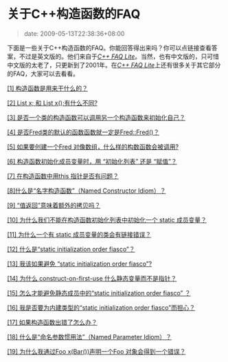 # 关于C++构造函数的FAQ
>date: 2009-05-13T22:38:36+08:00


下面是一些关于C++构造函数的FAQ。你能回答得出来吗？你可以点链接查看答案，不过是英文版的。他们来自于[*C++ FAQ Lite*](http://www.parashift.com/c++-faq-lite/index.html "C++ FAQ Lite")。当然，也有中文版的，只可惜中文版的太老了，只更新到了2001年。在[*C++ FAQ Lite*](http://www.parashift.com/c++-faq-lite/index.html "C++ FAQ Lite")上还有很多关于其它部分的FAQ，大家可以去看看。


[[1] 构造函数是用来干什么的？](http://www.parashift.com/c++-faq-lite/ctors.html#faq-10.1 "[1] What's the deal with constructors?")


[[2] List x; 和 List x();有什么不同?](http://www.parashift.com/c++-faq-lite/ctors.html#faq-10.2 "[2] Is there any difference between List x; and List x();?")


[[3] 是否一个类的构造函数可以调用另一个构造函数来初始化自己？](http://www.parashift.com/c++-faq-lite/ctors.html#faq-10.3 "[3] Can one constructor of a class call another constructor of the same class to initialize the this object?")


[[4] 是否Fred类的默认的函数函数就一定是Fred::Fred()？](http://www.parashift.com/c++-faq-lite/ctors.html#faq-10.4 "[4] Is the default constructor for Fred always Fred::Fred()?")


[[5] 如果要创建一个Fred 对像数组，什么样的构数函数会被调用?](http://www.parashift.com/c++-faq-lite/ctors.html#faq-10.5 "[5] Which constructor gets called when I create an array of Fred objects?")


[[6] 构造函数初始化成员变量时，用 “初始化列表” 还是 “赋值”？](http://www.parashift.com/c++-faq-lite/ctors.html#faq-10.6 "[6] Should my constructors use \"initialization lists\" or \"assignment\"?")



[[7] 在构造函数中用this 指针是否有问题？](http://www.parashift.com/c++-faq-lite/ctors.html#faq-10.7 "[7] Should you use the this pointer in the constructor?")


[[8]什么是“名字构造函数”（Named Constructor Idiom）？](http://www.parashift.com/c++-faq-lite/ctors.html#faq-10.8 "[8] What is the \"Named Constructor Idiom\"?")


[[9] “值返回”意味着额外的拷贝吗？](http://www.parashift.com/c++-faq-lite/ctors.html#faq-10.9 "[9] Does return-by-value mean extra copies and extra overhead?")


[[10] 为什么我们不能在构造函数初始化列表中初始化一个 static 成员变量？](http://www.parashift.com/c++-faq-lite/ctors.html#faq-10.10 "[10] Why can't I initialize my static member data in my constructor's initialization list?")


[[11] 为什么一个有 static 成员变量的类会有链接错误？](http://www.parashift.com/c++-faq-lite/ctors.html#faq-10.11 "[11] Why are classes with static data members getting linker errors?")


[[12] 什么是“static initialization order fiasco”？](http://www.parashift.com/c++-faq-lite/ctors.html#faq-10.12 "[12] What's the \"static initialization order fiasco\"?")


[[13] 我该如果避免 “static initialization order fiasco”?](http://www.parashift.com/c++-faq-lite/ctors.html#faq-10.13 "[13] How do I prevent the \"static initialization order fiasco\"?")


[[14] 为什么 construct-on-first-use 什么静态变量而不是指针？](http://www.parashift.com/c++-faq-lite/ctors.html#faq-10.14 "[14] Why doesn't the construct-on-first-use idiom use a static object instead of a static pointer?")


[[15] 怎么才能避免静态成员中的“static initialization order fiasco” ？](http://www.parashift.com/c++-faq-lite/ctors.html#faq-10.15 "[15] How do I prevent the \"static initialization order fiasco\" for my static data members?")


[[16] 我是否要为内建类型的“static initialization order fiasco”而担心？](http://www.parashift.com/c++-faq-lite/ctors.html#faq-10.16 "[16] Do I need to worry about the \"static initialization order fiasco\" for variables of built-in/intrinsic types?")


[[17] 如果构造函数出错了怎么办？](http://www.parashift.com/c++-faq-lite/ctors.html#faq-10.17 "[17] How can I handle a constructor that fails?")


[[18] 什么是“命名参数惯用法”（Named Parameter Idiom）？](http://www.parashift.com/c++-faq-lite/ctors.html#faq-10.18 "[18] What is the \"Named Parameter Idiom\"?")


[[19] 为什么我通过Foo x(Bar())声明一个Foo 对象会得到一个错误？](http://www.parashift.com/c++-faq-lite/ctors.html#faq-10.19 "[19] Why am I getting an error after declaring a Foo object via Foo x(Bar())?")


